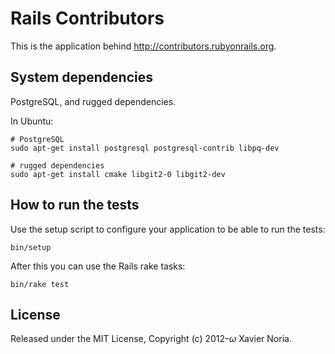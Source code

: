 # Rails Contributors

This is the application behind http://contributors.rubyonrails.org.

## System dependencies

PostgreSQL, and rugged dependencies.

In Ubuntu:

```
# PostgreSQL
sudo apt-get install postgresql postgresql-contrib libpq-dev

# rugged dependencies
sudo apt-get install cmake libgit2-0 libgit2-dev
```

## How to run the tests

Use the setup script to configure your application to be able to run the tests:

```
bin/setup
```

After this you can use the Rails rake tasks:

```
bin/rake test
```

## License

Released under the MIT License, Copyright (c) 2012–<i>ω</i> Xavier Noria.
